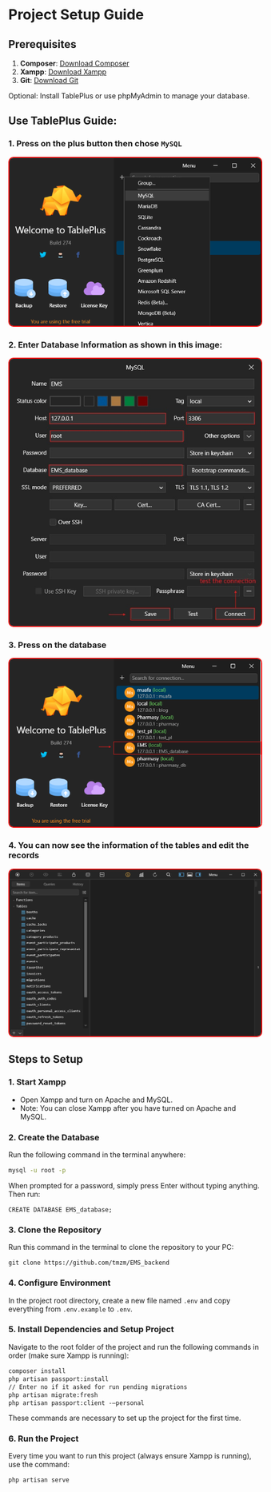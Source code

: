 # Project Setup Guide

## Prerequisites

1. **Composer**: [Download Composer](https://getcomposer.org/download/)
2. **Xampp**: [Download Xampp](https://www.apachefriends.org/download.html)
3. **Git**: [Download Git](https://git-scm.com/downloads)

Optional: Install TablePlus or use phpMyAdmin to manage your database.

## Use TablePlus Guide:

### 1. Press on the plus button then chose `MySQL`

<img style="border: 2px solid red; border-radius: 10px" src="./public//images/docs/Screenshot 2024-06-28 191935.png" />

### 2. Enter Database Information as shown in this image:

<img style="border: 2px solid red; border-radius: 10px" src="./public//images/docs/Screenshot 2024-06-28 192253.jpg" />

### 3. Press on the database

<img style="border: 2px solid red; border-radius: 10px" src="./public//images/docs/Screenshot 2024-06-28 192452.png" />

### 4. You can now see the information of the tables and edit the records

<img style="border: 2px solid red; border-radius: 10px" src="./public//images/docs/Screenshot 2024-06-28 192508.png" />

## Steps to Setup

### 1. Start Xampp

- Open Xampp and turn on Apache and MySQL.
- Note: You can close Xampp after you have turned on Apache and MySQL.

### 2. Create the Database

Run the following command in the terminal anywhere:

```bash
mysql -u root -p
```

When prompted for a password, simply press Enter without typing anything. Then run:

```mysql
CREATE DATABASE EMS_database;
```

### 3. Clone the Repository

Run this command in the terminal to clone the repository to your PC:

```git
git clone https://github.com/tmzm/EMS_backend
```

### 4. Configure Environment

In the project root directory, create a new file named `.env` and copy everything from `.env.example` to `.env`.

### 5. Install Dependencies and Setup Project

Navigate to the root folder of the project and run the following commands in order (make sure Xampp is running):

```laravel
composer install
php artisan passport:install
// Enter no if it asked for run pending migrations
php artisan migrate:fresh 
php artisan passport:client -–personal
```

These commands are necessary to set up the project for the first time.

### 6. Run the Project

Every time you want to run this project (always ensure Xampp is running), use the command:

```laravel
php artisan serve
```


